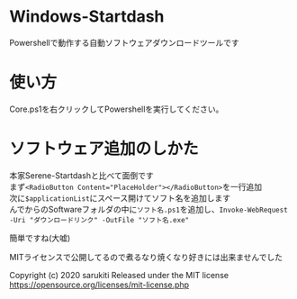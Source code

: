 # Windows-Startdash
Powershellで動作する自動ソフトウェアダウンロードツールです  
# 使い方　　
Core.ps1を右クリックしてPowershellを実行してください。
# ソフトウェア追加のしかた
本家Serene-Startdashと比べて面倒です  
まず``<RadioButton Content="PlaceHolder"></RadioButton>``を一行追加  
次に``$applicationList``にスペース開けてソフト名を追加します  
んでからのSoftwareフォルダの中に``ソフト名.ps1``を追加し、``Invoke-WebRequest -Uri "ダウンロードリンク" -OutFile "ソフト名.exe"``  
  
簡単ですね(大嘘)  

MITライセンスで公開してるので煮るなり焼くなり好きには出来ませんでした  

Copyright (c) 2020 sarukiti
Released under the MIT license
https://opensource.org/licenses/mit-license.php  
